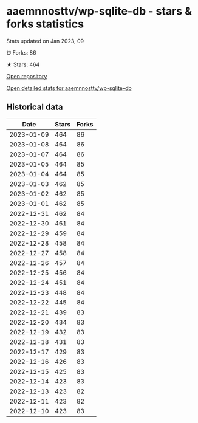 # aaemnnosttv/wp-sqlite-db - stars & forks statistics

Stats updated on Jan 2023, 09

☋ Forks: 86

★ Stars: 464

[Open repository](https://github.com/aaemnnosttv/wp-sqlite-db)

[Open detailed stats for aaemnnosttv/wp-sqlite-db](https://reviewgithub.com/rep/aaemnnosttv/wp-sqlite-db)

## Historical data
| Date | Stars | Forks |
|------|-------|-------|
| 2023-01-09 | 464 | 86 | 
| 2023-01-08 | 464 | 86 | 
| 2023-01-07 | 464 | 86 | 
| 2023-01-05 | 464 | 85 | 
| 2023-01-04 | 464 | 85 | 
| 2023-01-03 | 462 | 85 | 
| 2023-01-02 | 462 | 85 | 
| 2023-01-01 | 462 | 85 | 
| 2022-12-31 | 462 | 84 | 
| 2022-12-30 | 461 | 84 | 
| 2022-12-29 | 459 | 84 | 
| 2022-12-28 | 458 | 84 | 
| 2022-12-27 | 458 | 84 | 
| 2022-12-26 | 457 | 84 | 
| 2022-12-25 | 456 | 84 | 
| 2022-12-24 | 451 | 84 | 
| 2022-12-23 | 448 | 84 | 
| 2022-12-22 | 445 | 84 | 
| 2022-12-21 | 439 | 83 | 
| 2022-12-20 | 434 | 83 | 
| 2022-12-19 | 432 | 83 | 
| 2022-12-18 | 431 | 83 | 
| 2022-12-17 | 429 | 83 | 
| 2022-12-16 | 426 | 83 | 
| 2022-12-15 | 425 | 83 | 
| 2022-12-14 | 423 | 83 | 
| 2022-12-13 | 423 | 82 | 
| 2022-12-11 | 423 | 82 | 
| 2022-12-10 | 423 | 83 | 


